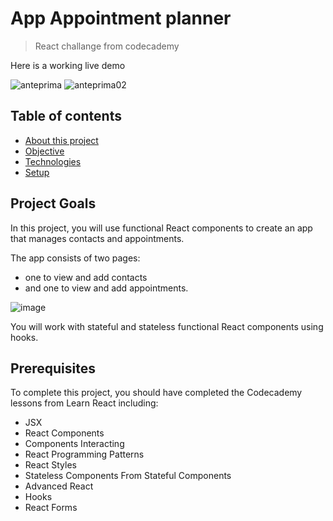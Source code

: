 #  App Appointment planner
> React challange from codecademy

Here is a working live demo []()

![anteprima](https://user-images.githubusercontent.com/91121660/236813120-fa076efe-5570-4292-9756-1f45a583331d.png)
![anteprima02](https://user-images.githubusercontent.com/91121660/236813239-602fe82e-bb91-41fe-96e8-e538acd26375.png)


## Table of contents
* [About this project](#about-this-project)
* [Objective](#objective)
* [Technologies](#technologies)
* [Setup](#setup)

## Project Goals
In this project, you will use functional React components to create an app that manages contacts and appointments. 

The app consists of two pages: 
- one to view and add contacts 
- and one to view and add appointments.

![image](https://user-images.githubusercontent.com/91121660/159671891-ceab55ad-aba4-43e8-a3e7-1d9d789de35f.png)

You will work with stateful and stateless functional React components using hooks.

## Prerequisites
To complete this project, you should have completed the Codecademy lessons from Learn React including:

- JSX
- React Components
- Components Interacting
- React Programming Patterns
- React Styles
- Stateless Components From Stateful Components
- Advanced React
- Hooks
- React Forms
